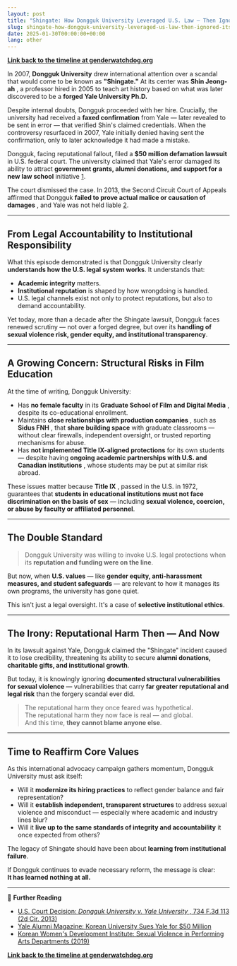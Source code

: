 ```yaml
---
layout: post
title: "Shingate: How Dongguk University Leveraged U.S. Law — Then Ignored Its Values"
slug: shingate-how-dongguk-university-leveraged-us-law-then-ignored-its-values
date: 2025-01-30T00:00:00+00:00
lang: other
---
```


**[Link back to the timeline at genderwatchdog.org](https://genderwatchdog.org/)**

In 2007, **Dongguk University** drew international attention over a scandal that would come to be known as **"Shingate."** At its center was **Shin Jeong-ah** , a professor hired in 2005 to teach art history based on what was later discovered to be a **forged Yale University Ph.D.**

Despite internal doubts, Dongguk proceeded with her hire. Crucially, the university had received a **faxed confirmation** from Yale — later revealed to be sent in error — that verified Shin's claimed credentials. When the controversy resurfaced in 2007, Yale initially denied having sent the confirmation, only to later acknowledge it had made a mistake.

Dongguk, facing reputational fallout, filed a **$50 million defamation lawsuit** in U.S. federal court. The university claimed that Yale's error damaged its ability to attract **government grants, alumni donations, and support for a new law school** initiative [1](https://yalealumnimagazine.org/articles/2051-korean-university-sues-yale-for-50-million).

The court dismissed the case. In 2013, the Second Circuit Court of Appeals affirmed that Dongguk **failed to prove actual malice or causation of damages** , and Yale was not held liable [2](https://casetext.com/case/dongguk-univ-v-yale-univ).

* * *

## From Legal Accountability to Institutional Responsibility

What this episode demonstrated is that Dongguk University clearly **understands how the U.S. legal system works**. It understands that:

  * **Academic integrity** matters.
  * **Institutional reputation** is shaped by how wrongdoing is handled.
  * U.S. legal channels exist not only to protect reputations, but also to demand accountability.



Yet today, more than a decade after the Shingate lawsuit, Dongguk faces renewed scrutiny — not over a forged degree, but over its **handling of sexual violence risk, gender equity, and institutional transparency**.

* * *

## A Growing Concern: Structural Risks in Film Education

At the time of writing, Dongguk University:

  * Has **no female faculty** in its **Graduate School of Film and Digital Media** , despite its co-educational enrollment.
  * Maintains **close relationships with production companies** , such as **Sidus FNH** , that **share building space** with graduate classrooms — without clear firewalls, independent oversight, or trusted reporting mechanisms for abuse.
  * Has **not implemented Title IX-aligned protections** for its own students — despite having **ongoing academic partnerships with U.S. and Canadian institutions** , whose students may be put at similar risk abroad.



These issues matter because **Title IX** , passed in the U.S. in 1972, guarantees that **students in educational institutions must not face discrimination on the basis of sex** — including **sexual violence, coercion, or abuse by faculty or affiliated personnel**.

* * *

## The Double Standard

> Dongguk University was willing to invoke U.S. legal protections when its **reputation and funding were on the line**.

But now, when **U.S. values** — like **gender equity, anti-harassment measures, and student safeguards** — are relevant to how it manages its own programs, the university has gone quiet.

This isn't just a legal oversight. It's a case of **selective institutional ethics**.

* * *

## The Irony: Reputational Harm Then — And Now

In its lawsuit against Yale, Dongguk claimed the "Shingate" incident caused it to lose credibility, threatening its ability to secure **alumni donations, charitable gifts, and institutional growth**.

But today, it is knowingly ignoring **documented structural vulnerabilities for sexual violence** — vulnerabilities that carry **far greater reputational and legal risk** than the forgery scandal ever did.

> The reputational harm they once feared was hypothetical.  
>  The reputational harm they now face is real — and global.  
>  And this time, **they cannot blame anyone else**.

* * *

## Time to Reaffirm Core Values

As this international advocacy campaign gathers momentum, Dongguk University must ask itself:

  * Will it **modernize its hiring practices** to reflect gender balance and fair representation?
  * Will it **establish independent, transparent structures** to address sexual violence and misconduct — especially where academic and industry lines blur?
  * Will it **live up to the same standards of integrity and accountability** it once expected from others?



The legacy of Shingate should have been about **learning from institutional failure**.

If Dongguk continues to evade necessary reform, the message is clear:  
**It has learned nothing at all.**

* * *

📎 **Further Reading**

  * [U.S. Court Decision: _Dongguk University v. Yale University_ , 734 F.3d 113 (2d Cir. 2013)](https://www.koreatimes.co.kr/southkorea/20120612/dongguk-university-loses-lawsuit-against-yale)
  * [Yale Alumni Magazine: Korean University Sues Yale for $50 Million](https://yalealumnimagazine.org/articles/2051-korean-university-sues-yale-for-50-million)
  * [Korean Women's Development Institute: Sexual Violence in Performing Arts Departments (2019)](https://drive.proton.me/urls/BAPF2DA400#4RGLR08iLFAJ)

**[Link back to the timeline at genderwatchdog.org](https://genderwatchdog.org/)**

